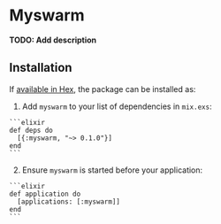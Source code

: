 # Myswarm

**TODO: Add description**

## Installation

If [available in Hex](https://hex.pm/docs/publish), the package can be installed as:

  1. Add `myswarm` to your list of dependencies in `mix.exs`:

    ```elixir
    def deps do
      [{:myswarm, "~> 0.1.0"}]
    end
    ```

  2. Ensure `myswarm` is started before your application:

    ```elixir
    def application do
      [applications: [:myswarm]]
    end
    ```

